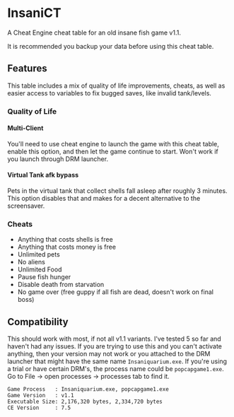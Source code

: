 # InsaniCT
A Cheat Engine cheat table for an old insane fish game v1.1.

It is recommended you backup your data before using this cheat table.
## Features
This table includes a mix of quality of life improvements, cheats, as well as easier access to variables to fix bugged saves, like invalid tank/levels.
### Quality of Life
#### Multi-Client
You'll need to use cheat engine to launch the game with this cheat table, enable this option, and then let the game continue to start. Won't work if you launch through DRM launcher.
#### Virtual Tank afk bypass
Pets in the virtual tank that collect shells fall asleep after roughly 3 minutes. This option disables that and makes for a decent alternative to the screensaver.
### Cheats
- Anything that costs shells is free
- Anything that costs money is free
- Unlimited pets
- No aliens
- Unlimited Food
- Pause fish hunger
- Disable death from starvation
- No game over (free guppy if all fish are dead, doesn't work on final boss)

## Compatibility
This should work with most, if not all v1.1 variants. I've tested 5 so far and haven't had any issues. If you are trying to use this and you can't activate anything, then your version may not work or you attached to the DRM launcher that might have the same name `Insaniquarium.exe`. If you're using a trial or have certain DRM's, the process name could be `popcapgame1.exe`. Go to File -> open processes -> processes tab to find it.
```
Game Process   : Insaniquarium.exe, popcapgame1.exe
Game Version   : v1.1
Executable Size: 2,176,320 bytes, 2,334,720 bytes
CE Version     : 7.5
```
